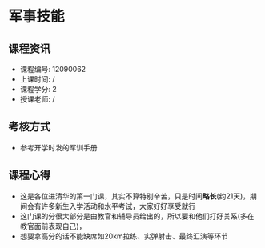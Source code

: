 # 军事技能

## 课程资讯
- 课程编号: 12090062
- 上课时间: /
- 课程学分: 2
- 授课老师: /
  
## 考核方式
- 参考开学时发的军训手册

## 课程心得
- 这是各位进清华的第一门课，其实不算特别辛苦，只是时间**略长**(约21天)，期间会有许多新生入学活动和水平考试，大家好好享受就行
- 这门课的分很大部分是由教官和辅导员给出的，所以要和他们打好关系(多在教官面前表现自己)，
- 想要拿高分的话不能缺席如20km拉练、实弹射击、最终汇演等环节
